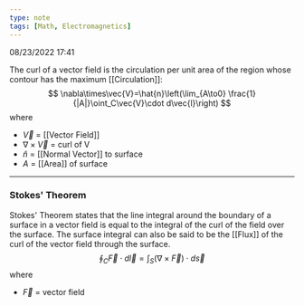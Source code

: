 ```yaml
---
type: note
tags: [Math, Electromagnetics]
---
```

08/23/2022 17:41

  

The curl of a vector field is the circulation per unit area of the region whose contour has the maximum [[Circulation]]:
$$
\nabla\times\vec{V}=\hat{n}\left(\lim_{A\to0} \frac{1}{|A|}\oint_C\vec{V}\cdot d\vec{l}\right)
$$
where
- $\vec V$ = [[Vector Field]]
- $\nabla\times\vec{V}$ = curl of V
- $\hat n$ = [[Normal Vector]] to surface
- $A$ = [[Area]] of surface

---

### Stokes' Theorem

Stokes' Theorem states that the line integral around the boundary of a surface in a vector field is equal to the integral of the curl of the field over the surface. The surface integral can also be said to be the [[Flux]] of the curl of the vector field through the surface. 
$$
\oint_C\vec{F}\cdot d\vec{l}=\int_S(\nabla\times\vec{F})\cdot d\vec{s}
$$
where
- $\vec{F}$ = vector field


